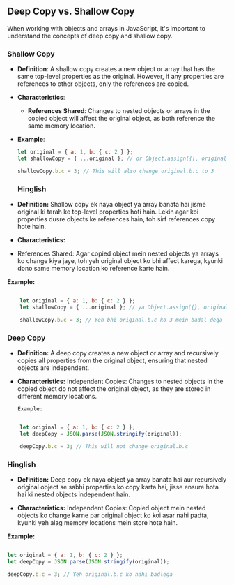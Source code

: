 
## Deep Copy vs. Shallow Copy

When working with objects and arrays in JavaScript, it's important to understand the concepts of deep copy and shallow copy.

### Shallow Copy

- **Definition**: A shallow copy creates a new object or array that has the same top-level properties as the original. However, if any properties are references to other objects, only the references are copied.

- **Characteristics**:
  - **References Shared**: Changes to nested objects or arrays in the copied object will affect the original object, as both reference the same memory location.
  
- **Example**:

  ```javascript
  let original = { a: 1, b: { c: 2 } };
  let shallowCopy = { ...original }; // or Object.assign({}, original);
  
  shallowCopy.b.c = 3; // This will also change original.b.c to 3

  ```


  ### Hinglish

- **Definition:** Shallow copy ek naya object ya array banata hai jisme original ki tarah ke top-level properties hoti hain. Lekin agar koi properties dusre objects ke references hain, toh sirf references copy hote hain.

- **Characteristics:**

- References Shared: Agar copied object mein nested objects ya arrays ko change kiya jaye, toh yeh original object ko bhi affect karega, kyunki dono same memory location ko reference karte hain.

**Example:**

```javascript

    let original = { a: 1, b: { c: 2 } };
    let shallowCopy = { ...original }; // ya Object.assign({}, original);

    shallowCopy.b.c = 3; // Yeh bhi original.b.c ko 3 mein badal dega

```

### Deep Copy

- **Definition:** A deep copy creates a new object or array and recursively copies all properties from the original object, ensuring that nested objects are independent.

- **Characteristics:**
        Independent Copies: Changes to nested objects in the copied object do not affect the original object, as they are stored in different memory locations.

    `Example:`

```javascript

    let original = { a: 1, b: { c: 2 } };
    let deepCopy = JSON.parse(JSON.stringify(original));

    deepCopy.b.c = 3; // This will not change original.b.c

```

### Hinglish

- **Definition:** Deep copy ek naya object ya array banata hai aur recursively original object se sabhi properties ko copy karta hai, jisse ensure hota hai ki nested objects independent hain.

- **Characteristics:**
        Independent Copies: Copied object mein nested objects ko change karne par original object ko koi asar nahi padta, kyunki yeh alag memory locations mein store hote hain.

**Example:**


```javascript

let original = { a: 1, b: { c: 2 } };
let deepCopy = JSON.parse(JSON.stringify(original));

deepCopy.b.c = 3; // Yeh original.b.c ko nahi badlega

```